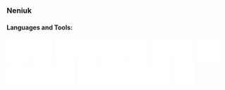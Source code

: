 ### Neniuk

#### Languages and Tools:

<!-- ![Python](./images/python.svg)
![JavaScript](./images/javascript.svg)
![Java](./images/openjdk.svg)
![Golang](./images/go.svg)
![Dart](./images/dart.svg)
![HTML5](./images/html5.svg)
![CSS3](./images/css3.svg)
![VB](./images/visualbasic.svg)

![Nodejs](./images/nodedotjs.svg)
![Express](./images/express.svg)
![React](./images/react.svg)
![Bootstrap](./images/bootstrap.svg)
![Flutter](./images/flutter.svg)

![PostgreSQL](./images/postgresql.svg)
![MongoDB](./images/mongodb.svg)

![Git](./images/git.svg)
![Docker](./images/docker.svg) -->

<!--
Change the images to html tags to make them work on github.
-->
<!-- <img src="./images/python.svg" alt="Python" width="50" height="50">
<img src="./images/javascript.svg" alt="JavaScript" width="50" height="50">
<img src="./images/openjdk.svg" alt="Java" width="50" height="50">
<img src="./images/go.svg" alt="Golang" width="50" height="50">
<img src="./images/dart.svg" alt="Dart" width="50" height="50">
<img src="./images/html5.svg" alt="HTML5" width="50" height="50">
<img src="./images/css3.svg" alt="CSS3" width="50" height="50">
<img src="./images/visualbasic.svg" alt="VB" width="50" height="50">

<img src="./images/nodedotjs.svg" alt="Nodejs" width="50" height="50">
<img src="./images/express.svg" alt="Express" width="50" height="50">
<img src="./images/react.svg" alt="React" width="50" height="50">
<img src="./images/bootstrap.svg" alt="Bootstrap" width="50" height="50">
<img src="./images/flutter.svg" alt="Flutter" width="50" height="50">

<img src="./images/postgresql.svg" alt="PostgreSQL" width="50" height="50">
<img src="./images/mongodb.svg" alt="MongoDB" width="50" height="50">

<img src="./images/git.svg" alt="Git" width="50" height="50">
<img src="./images/docker.svg" alt="Docker" width="50" height="50"> -->

<!--
Display the images in a row.
-->

<p float="left">
    <img src="./images/python.svg" alt="Python" width="50" height="50">
    <img src="./images/javascript.svg" alt="JavaScript" width="50" height="50">
    <img src="./images/openjdk.svg" alt="Java" width="50" height="50">
    <img src="./images/go.svg" alt="Golang" width="50" height="50">
    <img src="./images/dart.svg" alt="Dart" width="50" height="50">
    <img src="./images/html5.svg" alt="HTML5" width="50" height="50">
    <img src="./images/css3.svg" alt="CSS3" width="50" height="50">
    <img src="./images/visualbasic.svg" alt="VB" width="50" height="50">
    <img src="./images/nodedotjs.svg" alt="Nodejs" width="50" height="50">
    <img src="./images/express.svg" alt="Express">
    <img src="./images/react.svg" alt="React" width="50" height="50">
    <img src="./images/bootstrap.svg" alt="Bootstrap" width="50" height="50">
    <img src="./images/flutter.svg" alt="Flutter" width="50" height="50">
    <img src="./images/postgresql.svg" alt="PostgreSQL" width="50" height="50">
    <img src="./images/mongodb.svg" alt="MongoDB" width="50" height="50">
    <img src="./images/git.svg" alt="Git" width="50" height="50">
    <img src="./images/docker.svg" alt="Docker" width="50" height="50">
</p>

<!--
Make the images white.
-->
